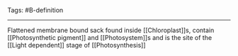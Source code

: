 Tags: #B-definition 

---
Flattened membrane bound sack found inside [[Chloroplast]]s, contain [[Photosynthetic pigment]] and [[Photosystem]]s and is the site of the [[Light dependent]] stage of [[Photosynthesis]]
